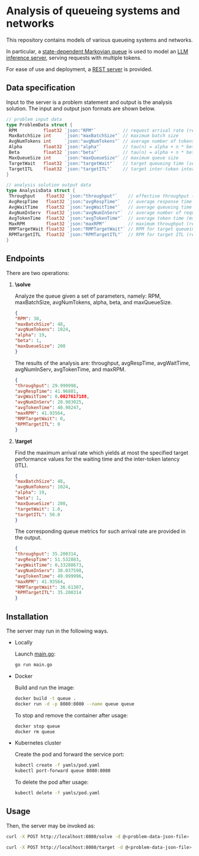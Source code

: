 # Analysis of queueing systems and networks

This repository contains models of various queueing systems and networks.

In particular, a [state-dependent Markovian queue](pkg/queue/mm1modelstatedependent.go) is used to model an [LLM inference server](demos/mm1state/main.go), serving requests with multiple tokens.

For ease of use and deployment, a [REST server](pkg/service/analyzer.go) is provided.

## Data specification

Input to the server is a problem statement and output is the analysis solution. The input and output json formats are shown below.

``` go
// problem input data
type ProblemData struct {
 RPM          float32 `json:"RPM"`          // request arrival rate (requests/min)
 MaxBatchSize int     `json:"maxBatchSize"` // maximum batch size
 AvgNumTokens int     `json:"avgNumTokens"` // average number of tokens per request
 Alpha        float32 `json:"alpha"`        // tau(n) = alpha + n * beta (msec)
 Beta         float32 `json:"beta"`         // tau(n) = alpha + n * beta (msec)
 MaxQueueSize int     `json:"maxQueueSize"` // maximum queue size
 TargetWait   float32 `json:"targetWait"`   // target queueing time (sec)
 TargetITL    float32 `json:"targetITL"`    // target inter-token interval (msec)
}
```

``` go
// analysis solution output data
type AnalysisData struct {
 Throughput    float32 `json:"throughput"`    // effective throughput (requests/min)
 AvgRespTime   float32 `json:"avgRespTime"`   // average response time (sec)
 AvgWaitTime   float32 `json:"avgWaitTime"`   // average queueing time (sec)
 AvgNumInServ  float32 `json:"avgNumInServ"`  // average number of requests in system
 AvgTokenTime  float32 `json:"avgTokenTime"`  // average token time (msec)
 MaxRPM        float32 `json:"maxRPM"`        // maximum throughput (requests/min)
 RMPTargetWait float32 `json:"RMPTargetWait"` // RPM for target queueing time (requests/min)
 RPMTargetITL  float32 `json:"RPMTargetITL"`  // RPM for target ITL (requests/min)
}
```

## Endpoints

There are two operations:

1. **\solve**

    Analyze the queue given a set of parameters, namely: RPM, maxBatchSize, avgNumTokens, alpha, beta, and maxQueueSize.

    ``` json
    {
    "RPM": 30,
    "maxBatchSize": 48,
    "avgNumTokens": 1024,
    "alpha": 19,
    "beta": 1,
    "maxQueueSize": 200
    }
    ```

    The results of the analysis are: throughput, avgRespTime, avgWaitTime, avgNumInServ, avgTokenTime, and maxRPM.

    ``` json
    {
    "throughput": 29.999998,
    "avgRespTime": 41.96881,
    "avgWaitTime": 0.0027617188,
    "avgNumInServ": 20.983025,
    "avgTokenTime": 40.98247,
    "maxRPM": 41.93564,
    "RMPTargetWait": 0,
    "RPMTargetITL": 0
    }
    ```

2. **\target**

    Find the maximum arrival rate which yields at most the specified target performance values for the waiting time and the inter-token latency (ITL).

    ``` json
    {
    "maxBatchSize": 48,
    "avgNumTokens": 1024,
    "alpha": 19,
    "beta": 1,
    "maxQueueSize": 200,
    "targetWait": 1.0,
    "targetITL": 50.0
    }
    ```

    The corresponding queue metrics for such arrival rate are provided in the output.

    ``` json
    {
    "throughput": 35.200314,
    "avgRespTime": 51.532883,
    "avgWaitTime": 0.33288673,
    "avgNumInServ": 30.037598,
    "avgTokenTime": 49.999996,
    "maxRPM": 41.93564,
    "RMPTargetWait": 36.61307,
    "RPMTargetITL": 35.200314
    }
    ```

## Installation

The server may run in the following ways.

- Locally
  
    Launch [main.go](./main.go):

    ``` bash
    go run main.go
    ```

- Docker

    Build and run the image:

    ``` bash
    docker build -t queue .
    docker run -d -p 8080:8080 --name queue queue
    ```

    To stop and remove the container after usage:

    ``` bash
    docker stop queue
    docker rm queue
    ```

- Kubernetes cluster

    Create the pod and forward the service port:

    ``` bash
    kubectl create -f yamls/pod.yaml
    kubectl port-forward queue 8080:8080
    ```

    To delete the pod after usage:

    ``` bash
    kubectl delete -f yamls/pod.yaml
    ```

## Usage

Then, the server may be invoked as:

``` bash
curl -X POST http://localhost:8080/solve -d @<problem-data-json-file>

curl -X POST http://localhost:8080/target -d @<problem-data-json-file>
```

